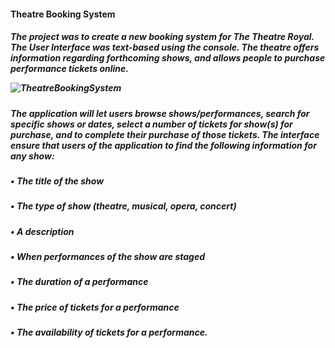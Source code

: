 <h4> Theatre Booking System


<h5>The project was to create a new booking system for The Theatre Royal. The User Interface was text-based using the console. The theatre offers information regarding forthcoming shows, and allows people to purchase performance tickets online.




![TheatreBookingSystem](https://github.com/IngaPosiunaite/TheatreBookingSystem/assets/119749457/d5f78ff1-6d1f-445c-9fd1-838e4fbbe945)






<h5>The application will let users browse shows/performances, search for specific shows or dates, select a number of tickets for show(s) for purchase, and to complete their purchase of those tickets. The interface ensure that users of the application to find the following information for any show:
<h5>• The title of the show 
<h5>• The type of show (theatre, musical, opera, concert)
<h5>• A description 
<h5>• When performances of the show are staged
<h5>• The duration of a performance 
<h5>• The price of tickets for a performance 
<h5>• The availability of tickets for a performance.
